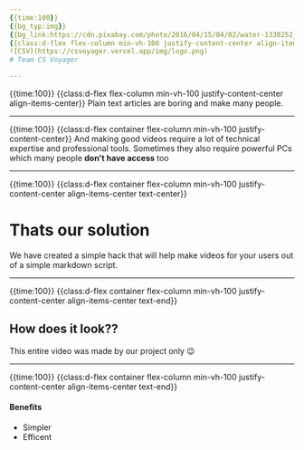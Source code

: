 ```yaml
---
{{time:100}}
{{bg_typ:img}}
{{bg_link:https://cdn.pixabay.com/photo/2016/04/15/04/02/water-1330252_960_720.jpg}}
{{class:d-flex flex-column min-vh-100 justify-content-center align-items-center text-white}}
![CSV](https://csvoyager.vercel.app/img/logo.png)
# Team CS Voyager

---
```

{{time:100}}
{{class:d-flex flex-column min-vh-100 justify-content-center align-items-center}}
Plain text articles are boring and make many people. 

---
{{time:100}}
{{class:d-flex container flex-column min-vh-100 justify-content-center}}
And making good videos require a lot of technical expertise and professional tools. Sometimes they also require powerful PCs which many people **don't have access** too

---
{{time:100}}
{{class:d-flex container flex-column min-vh-100 justify-content-center align-items-center text-center}}
# Thats our solution

We have created a simple hack that will help make videos for your users out of a simple markdown script.

---
{{time:100}}
{{class:d-flex container flex-column min-vh-100 justify-content-center align-items-center text-end}}
## How does it look??

This entire video was made by our project only 😉

---
{{time:100}}
{{class:d-flex container flex-column min-vh-100 justify-content-center align-items-center text-end}}
#### Benefits
* Simpler
* Efficent
